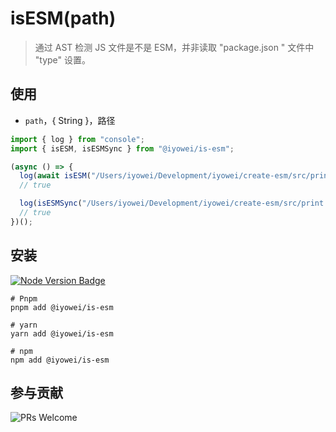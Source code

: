 [node version badge]: https://img.shields.io/badge/node.js-%3E%3D12.20.0-brightgreen?style=flat&logo=Node.js
[download node.js]: https://nodejs.org/en/download/
[prs welcome badge]: https://img.shields.io/badge/PRs-welcome-brightgreen.svg?style=flat

# isESM(path)

> 通过 AST 检测 JS 文件是不是 ESM，并非读取 "package.json " 文件中 "type" 设置。

## 使用

- `path`，{ String }，路径

```js
import { log } from "console";
import { isESM, isESMSync } from "@iyowei/is-esm";

(async () => {
  log(await isESM("/Users/iyowei/Development/iyowei/create-esm/src/print.js")); // 异步
  // true

  log(isESMSync("/Users/iyowei/Development/iyowei/create-esm/src/print.js")); // 串行
  // true
})();
```

## 安装

[![Node Version Badge][node version badge]][download node.js]

```shell
# Pnpm
pnpm add @iyowei/is-esm

# yarn
yarn add @iyowei/is-esm

# npm
npm add @iyowei/is-esm
```

## 参与贡献

![PRs Welcome][prs welcome badge]
